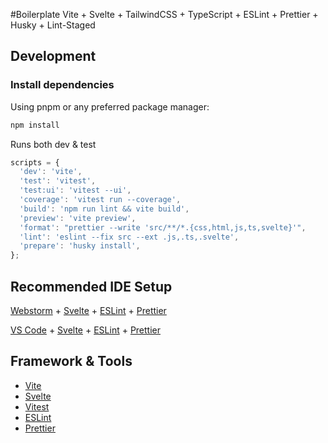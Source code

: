 #Boilerplate Vite + Svelte + TailwindCSS + TypeScript + ESLint + Prettier + Husky + Lint-Staged

## Development

### Install dependencies

Using pnpm or any preferred package manager:

```bash
npm install
```

Runs both dev & test

```javascript
scripts = {
  'dev': 'vite',
  'test': 'vitest',
  'test:ui': 'vitest --ui',
  'coverage': 'vitest run --coverage',
  'build': 'npm run lint && vite build',
  'preview': 'vite preview',
  'format': "prettier --write 'src/**/*.{css,html,js,ts,svelte}'",
  'lint': 'eslint --fix src --ext .js,.ts,.svelte',
  'prepare': 'husky install',
};
```

## Recommended IDE Setup

[Webstorm](https://www.jetbrains.com/webstorm/) + [Svelte](https://plugins.jetbrains.com/plugin/12375-svelte) +
[ESLint](https://plugins.jetbrains.com/plugin/7494-eslint) +
[Prettier](https://plugins.jetbrains.com/plugin/10456-prettier)

[VS Code](https://code.visualstudio.com/) +
[Svelte](https://marketplace.visualstudio.com/items?itemName=svelte.svelte-vscode) +
[ESLint](https://marketplace.visualstudio.com/items?itemName=dbaeumer.vscode-eslint) +
[Prettier](https://marketplace.visualstudio.com/items?itemName=esbenp.prettier-vscode)

## Framework & Tools

- [Vite](https://vitejs.dev/)
- [Svelte](https://svelte.dev/)
- [Vitest](https://vitest.dev/)
- [ESLint](https://eslint.org/)
- [Prettier](https://prettier.io/)
 
